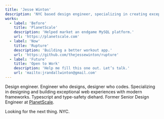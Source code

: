 ```yaml
---
title: 'Jesse Winton'
description: 'NYC based design engineer, specializing in creating exceptional web experiences with modern frameworks.'
works:
  - label: 'Before'
    title: 'PlanetScale'
    description: 'Helped market an endgame MySQL platform.'
    url: 'https://planetscale.com'
  - label: 'Now'
    title: 'Rupture'
    description: 'Building a better workout app.'
    url: 'https://github.com/thejessewinton/rupture'
  - label: 'Future'
    title: 'Open to Work'
    description: 'Help me fill this one out. Let’s talk.'
    url: 'mailto:jrandallwinton@gmail.com'
---
```


Design engineer. Engineer who designs, designer who codes. Specializing in designing and building exceptional web experiences with modern frameworks. Typescript and type-safety diehard. Former Senior Design Engineer at [PlanetScale](https://planetscale.com).

Looking for the next thing. NYC.
